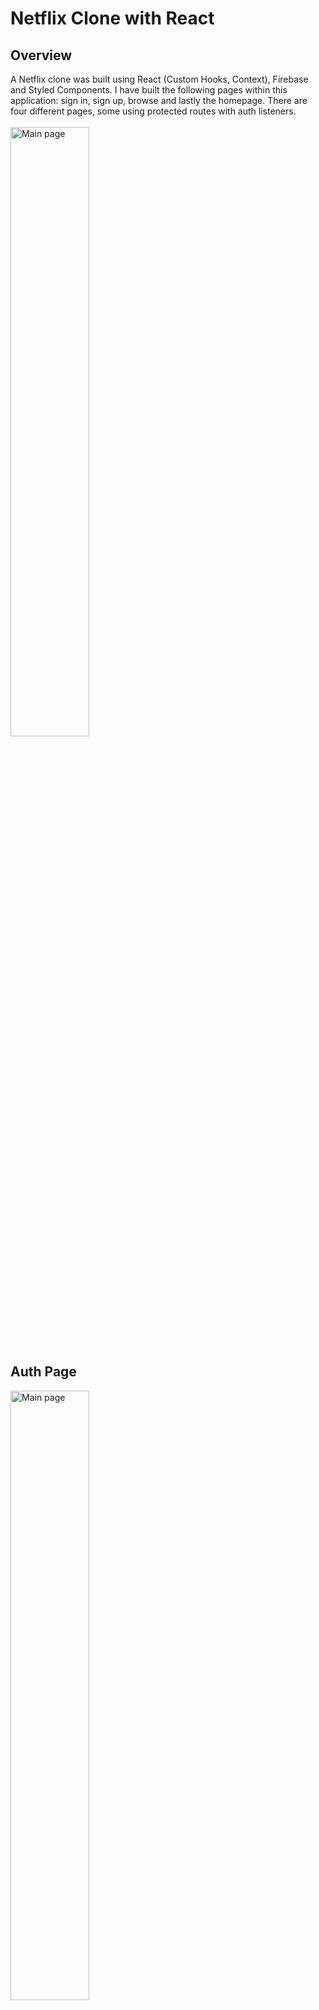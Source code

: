 # Netflix Clone with React

## Overview
A Netflix clone was built using React (Custom Hooks, Context), Firebase and Styled Components. I have built the following pages within this application: sign in, sign up, browse and lastly the homepage. There are four different pages, some using protected routes with auth listeners.
<br /><br />
<img alt="Main page" style="width: 50%" src="https://files.fm/thumb_show.php?i=6bj7hpgv7"/>
<br />

## Auth Page
<img alt="Main page" style="width: 50%" src="https://files.fm/thumb_show.php?i=ypaprurre"/>


## Browse Page
<img alt="Main page" style="width: 50%" src="https://files.fm/thumb_show.php?i=gawzhfxnj"/>


## Homepage
<img alt="Main page" style="width: 50%" src="https://files.fm/thumb_show.php?i=r5ppkv8jg"/>
